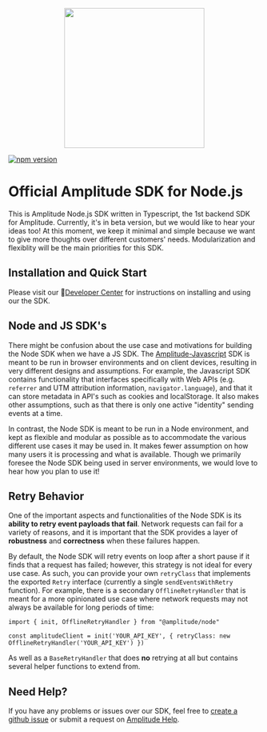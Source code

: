 <p align="center">
  <a href="https://amplitude.com" target="_blank" align="center">
    <img src="https://static.amplitude.com/lightning/46c85bfd91905de8047f1ee65c7c93d6fa9ee6ea/static/media/amplitude-logo-with-text.4fb9e463.svg" width="280">
  </a>
  <br />
</p>

[![npm version](https://badge.fury.io/js/%40amplitude%2Fnode.svg)](https://badge.fury.io/js/%40amplitude%2Fnode)

# Official Amplitude SDK for Node.js
This is Amplitude Node.js SDK written in Typescript, the 1st backend SDK for Amplitude. Currently, it's in beta version, but we would like to hear your ideas too! At this moment, we keep it minimal and simple because we want to give more thoughts over different customers' needs. Modularization and flexiblity will be the main priorities for this SDK.

## Installation and Quick Start
Please visit our :100:[Developer Center](https://developers.amplitude.com/docs/nodejs) for instructions on installing and using our the SDK.

## Node and JS SDK's

There might be confusion about the use case and motivations for building the Node SDK when we have a JS SDK.
The [Amplitude-Javascript](https://github.com/amplitude/Amplitude-JavaScript) SDK is meant to be run in browser environments and on client devices, resulting in very different designs and assumptions.
For example, the Javascript SDK contains functionality that interfaces specifically with Web APIs (e.g. `referrer` and UTM attribution information, `navigator.language`), and that it can store metadata in API's such as cookies and localStorage.
It also makes other assumptions, such as that there is only one active "identity" sending events at a time.

In contrast, the Node SDK is meant to be run in a Node environment, and kept as flexible and modular as possible as to accommodate the various different use cases it may be used in.
It makes fewer assumption on how many users it is processing and what is available.
Though we primarily foresee the Node SDK being used in server
environments, we would love to hear how you plan to use it!

## Retry Behavior

One of the important aspects and functionalities of the Node SDK is its **ability to retry event payloads that fail**.
Network requests can fail for a variety of reasons, and it is important that the SDK provides a layer of **robustness** and **correctness** when these failures happen.

By default, the Node SDK will retry events on loop after a short pause if it finds that a request has failed; however, this
strategy is not ideal for every use case. As such, you can provide your own `retryClass` that implements the exported `Retry` interface (currently a single `sendEventsWithRetry` function).
For example, there is a secondary `OfflineRetryHandler` that is meant for a more opinionated use case where network requests may not always be available for long periods of time:

```
import { init, OfflineRetryHandler } from "@amplitude/node"

const amplitudeClient = init('YOUR_API_KEY', { retryClass: new OfflineRetryHandler('YOUR_API_KEY') })
```

As well as a `BaseRetryHandler` that does **no** retrying at all but contains several helper functions to extend from.
## Need Help?
If you have any problems or issues over our SDK, feel free to [create a github issue](https://github.com/amplitude/Amplitude-Node/issues/new) or submit a request on [Amplitude Help](https://help.amplitude.com/hc/en-us/requests/new).
